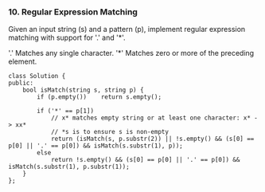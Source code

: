 ### 10. Regular Expression Matching

Given an input string (s) and a pattern (p), implement regular expression matching with support for '.' and '*'.

'.' Matches any single character.
'*' Matches zero or more of the preceding element.
```
class Solution {
public:
    bool isMatch(string s, string p) {
        if (p.empty())    return s.empty();
        
        if ('*' == p[1])
            // x* matches empty string or at least one character: x* -> xx*
            // *s is to ensure s is non-empty
            return (isMatch(s, p.substr(2)) || !s.empty() && (s[0] == p[0] || '.' == p[0]) && isMatch(s.substr(1), p));
        else
            return !s.empty() && (s[0] == p[0] || '.' == p[0]) && isMatch(s.substr(1), p.substr(1));
    }
};
```
